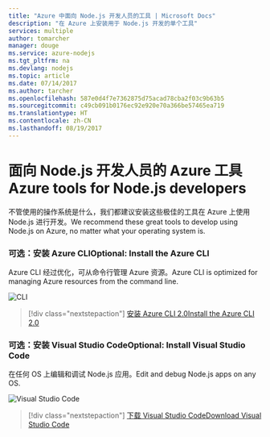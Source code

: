 ```yaml
---
title: "Azure 中面向 Node.js 开发人员的工具 | Microsoft Docs"
description: "在 Azure 上安装用于 Node.js 开发的单个工具"
services: multiple
author: tomarcher
manager: douge
ms.service: azure-nodejs
ms.tgt_pltfrm: na
ms.devlang: nodejs
ms.topic: article
ms.date: 07/14/2017
ms.author: tarcher
ms.openlocfilehash: 587e0d4f7e7362875d75acad78cba2f03c9b63b5
ms.sourcegitcommit: c49cb091b0176ec92e920e70a366be57465ea719
ms.translationtype: HT
ms.contentlocale: zh-CN
ms.lasthandoff: 08/19/2017
---
```

# <a name="azure-tools-for-nodejs-developers"></a><span data-ttu-id="8b8ea-103">面向 Node.js 开发人员的 Azure 工具</span><span class="sxs-lookup"><span data-stu-id="8b8ea-103">Azure tools for Node.js developers</span></span>
<span data-ttu-id="8b8ea-104">不管使用的操作系统是什么，我们都建议安装这些极佳的工具在 Azure 上使用 Node.js 进行开发。</span><span class="sxs-lookup"><span data-stu-id="8b8ea-104">We recommend these great tools to develop using Node.js on Azure, no matter what your operating system is.</span></span>

### <a name="optional-install-the-azure-cli"></a><span data-ttu-id="8b8ea-105">可选：安装 Azure CLI</span><span class="sxs-lookup"><span data-stu-id="8b8ea-105">Optional: Install the Azure CLI</span></span>
<span data-ttu-id="8b8ea-106">Azure CLI 经过优化，可从命令行管理 Azure 资源。</span><span class="sxs-lookup"><span data-stu-id="8b8ea-106">Azure CLI is optimized for managing Azure resources from the command line.</span></span>

![CLI](media/node-azure-tools/cli.png)
 
> [!div class="nextstepaction"]
> [<span data-ttu-id="8b8ea-108">安装 Azure CLI 2.0</span><span class="sxs-lookup"><span data-stu-id="8b8ea-108">Install the Azure CLI 2.0</span></span>](https://docs.microsoft.com/cli/azure/install-az-cli2)

### <a name="optional-install-visual-studio-code"></a><span data-ttu-id="8b8ea-109">可选：安装 Visual Studio Code</span><span class="sxs-lookup"><span data-stu-id="8b8ea-109">Optional: Install Visual Studio Code</span></span>
<span data-ttu-id="8b8ea-110">在任何 OS 上编辑和调试 Node.js 应用。</span><span class="sxs-lookup"><span data-stu-id="8b8ea-110">Edit and debug Node.js apps on any OS.</span></span>

![Visual Studio Code](media/node-azure-tools/vs-code.png)

> [!div class="nextstepaction"]
> [<span data-ttu-id="8b8ea-112">下载 Visual Studio Code</span><span class="sxs-lookup"><span data-stu-id="8b8ea-112">Download Visual Studio Code</span></span>](https://code.visualstudio.com)
